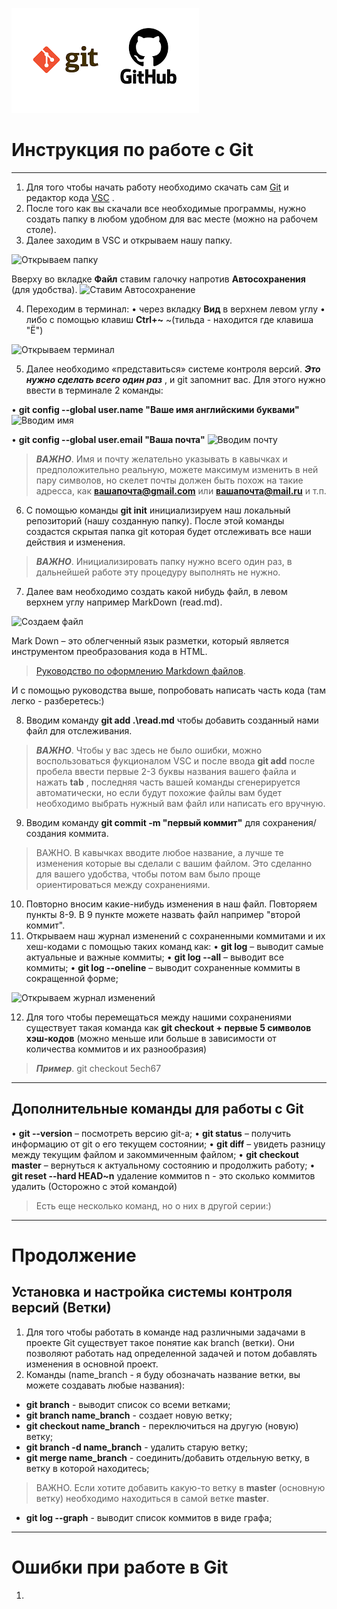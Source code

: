 ![git](index1.png)
# Инструкция по работе с Git
---
1. Для того чтобы начать работу необходимо скачать сам [Git](https://git-scm.com/downloads "Ссылка для скачивания Git") и редактор кода [VSC](https://code.visualstudio.com/Download "Ссылка для скачивания VSC") .
2. После того как вы скачали все необходимые программы, нужно создать папку в любом удобном для вас месте (можно на рабочем столе).
3. Далее заходим в VSC и открываем нашу папку. 

![Открываем папку](https://i.postimg.cc/HnCk81Mb/319-LI.jpg "Открываем папку")

Вверху во вкладке **Файл** ставим галочку напротив **Автосохранения** (для удобства).
![Ставим Автосохранение](https://i.postimg.cc/XvRVt6Qt/320-LI.jpg "Ставим Автосохранение")

4. Переходим в терминал:
• через вкладку **Вид** в верхнем левом углу
• либо с помощью клавиш **Ctrl+~** ~(тильда - находится где клавиша "Ё")

![Открываем терминал](https://i.postimg.cc/2SXjFZvk/321-LI.jpg "Открываем терминал")

5. Далее необходимо «представиться» системе контроля версий. ***Это нужно сделать всего один раз*** , и git запомнит вас. Для этого нужно ввести в терминале 2 команды:

• **git config --global user.name "Ваше имя английскими буквами"**
![Вводим имя](https://i.postimg.cc/PJhdrzG4/322-LI.jpg "Вводим имя")

• **git config --global user.email "Ваша почта"**
![Вводим почту](https://i.postimg.cc/rp0VhwCS/323-LI.jpg "Вводим почту")
> ***ВАЖНО***. Имя и почту желательно указывать в кавычках и предположительно реальную, можете максимум изменить в ней пару символов, но скелет почты должен быть похож на такие адресса, как **вашапочта@gmail.com** или **вашапочта@mail.ru** и т.п.
6. С помощью команды  **git init** инициализируем наш локальный репозиторий (нашу созданную папку). После этой команды создастся скрытая папка git которая будет отслеживать все наши действия и изменения. 
> ***ВАЖНО***. Инициализировать папку нужно всего один раз, в дальнейшей работе эту процедуру выполнять не нужно.
7. Далее вам необходимо создать какой нибудь файл, в левом верхнем углу например MarkDown (read.md). 

![Создаем файл](https://i.postimg.cc/0Q78sX4j/324-LI.jpg "Создаем файл")

Mark Down – это облегченный язык разметки, который является инструментом преобразования кода в HTML.
>[Руководство по оформлению Markdown файлов](https://gist.github.com/Jekins/2bf2d0638163f1294637#Images "MarkDown").

И с помощью руководства выше, попробовать написать часть кода (там легко - разберетесь:) 

8. Вводим команду **git add .\read.md** чтобы добавить созданный нами файл для отслеживания. 
>***ВАЖНО***. Чтобы у вас здесь не было ошибки, можно воспользоваться фукционалом VSC и после ввода **git add** после пробела ввести первые 2-3 буквы названия вашего файла и нажать **tab** , последняя часть вашей команды сгенерируется автоматически, но если будут похожие файлы вам будет необходимо выбрать нужный вам файл или написать его вручную.
9. Вводим команду **git commit -m "первый коммит"** для сохранения/создания коммита.
>ВАЖНО. В кавычках вводите любое название, а лучше те изменения которые вы сделали с вашим файлом. Это сделанно для вашего удобства, чтобы потом вам было проще ориентироваться между сохранениями.
10. Повторно вносим какие-нибудь изменения в наш файл. Повторяем пункты 8-9. В 9 пункте можете назвать файл например "второй коммит".
11. Открываем наш журнал изменений с сохраненными коммитами и их хеш-кодами с помощью таких команд как:
• **git log** – выводит самые актуальные и важные коммиты;
• **git log --all** – выводит все коммиты;
• **git log --oneline** – выводит сохраненные коммиты в сокращенной форме;

![Открываем журнал изменений](https://i.postimg.cc/Vk5m6kh3/325-LI.jpg "Открываем журнал изменений")

12. Для того чтобы перемещаться между нашими сохранениями существует такая команда как **git checkout + первые 5 символов хэш-кодов** (можно меньше или больше в зависимости от количества коммитов и их разнообразия) 
>***Пример***.  git checkout 5ech67

---
## Дополнительные команды для работы с Git

• **git --version** – посмотреть версию git-а;
• **git status** – получить информацию от git о его текущем состоянии;
• **git diff** – увидеть разницу между текущим файлом и закоммиченным файлом;
• **git checkout master** – вернуться к актуальному состоянию и продолжить работу;
• **git reset --hard HEAD~n** удаление коммитов n - это сколько коммитов удалить (Осторожно с этой командой)

>Есть еще несколько команд, но о них в другой серии:)

---
# Продолжение

## Установка и настройка системы контроля версий (Ветки)

1. Для того чтобы работать в команде над различными задачами в проекте Git существует такое понятие как branch (ветки). Они позволяют работать над определенной задачей и потом добавлять изменения в основной проект.
2. Команды (name_branch - я буду обозначать название ветки, вы можете создавать любые названия):
- **git branch** - выводит список со всеми ветками;
- **git branch name_branch** - создает новую ветку;
- **git checkout name_branch** - переключиться на другую (новую) ветку;
- **git branch -d name_branch** - удалить старую ветку;
- **git merge name_branch** - соединить/добавить отдельную ветку, в ветку в которой находитесь;
> ВАЖНО. Если хотите добавить какую-то ветку в **master** (основную ветку) необходимо находиться в самой ветке **master**.
- **git log --graph** - выводит список коммитов в виде графа;

---
# Ошибки при работе в Git

1.